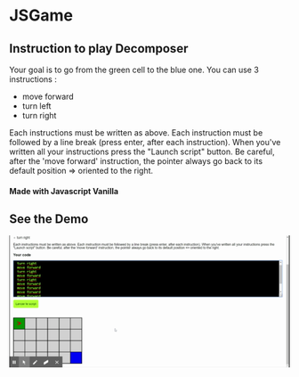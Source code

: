 # JSGame

## Instruction to play Decomposer

Your goal is to go from the green cell to the blue one. 
You can use 3 instructions :
- move forward
- turn left
- turn right

Each instructions must be written as above. Each instruction must be followed by a line break (press enter, after each instruction). When you've written all your instructions press the "Launch script" button. Be careful, after the 'move forward' instruction, the pointer always go back to its default position => oriented to the right.

#### Made with Javascript Vanilla


## See the Demo

![demo-gif](DecompOser.gif)
